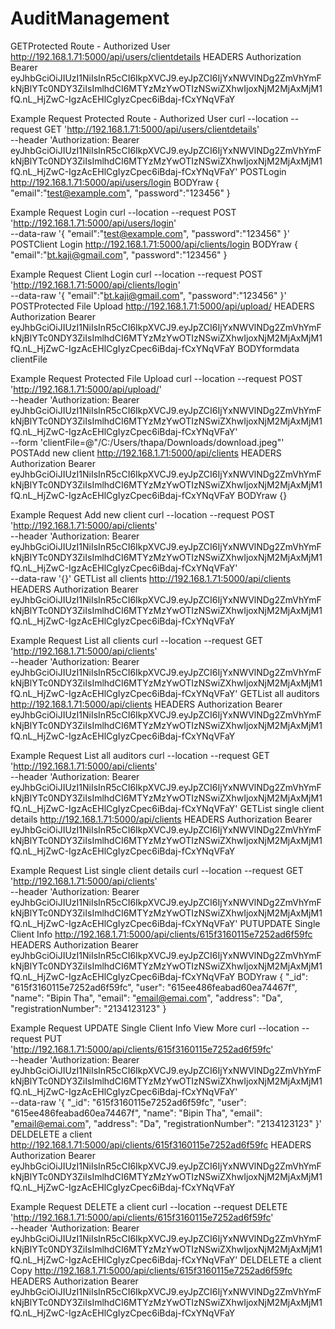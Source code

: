 # AuditManagement

GETProtected Route - Authorized User
http://192.168.1.71:5000/api/users/clientdetails
HEADERS
Authorization
Bearer eyJhbGciOiJIUzI1NiIsInR5cCI6IkpXVCJ9.eyJpZCI6IjYxNWVlNDg2ZmVhYmFkNjBlYTc0NDY3ZiIsImlhdCI6MTYzMzYwOTIzNSwiZXhwIjoxNjM2MjAxMjM1fQ.nL_HjZwC-IgzAcEHlCgIyzCpec6iBdaj-fCxYNqVFaY


Example Request
Protected Route - Authorized User
curl --location --request GET 'http://192.168.1.71:5000/api/users/clientdetails' \
--header 'Authorization: Bearer eyJhbGciOiJIUzI1NiIsInR5cCI6IkpXVCJ9.eyJpZCI6IjYxNWVlNDg2ZmVhYmFkNjBlYTc0NDY3ZiIsImlhdCI6MTYzMzYwOTIzNSwiZXhwIjoxNjM2MjAxMjM1fQ.nL_HjZwC-IgzAcEHlCgIyzCpec6iBdaj-fCxYNqVFaY'
POSTLogin
http://192.168.1.71:5000/api/users/login
BODYraw
{
    "email":"test@example.com",
    "password":"123456"
}


Example Request
Login
curl --location --request POST 'http://192.168.1.71:5000/api/users/login' \
--data-raw '{
    "email":"test@example.com",
    "password":"123456"
}'
POSTClient Login
http://192.168.1.71:5000/api/clients/login
BODYraw
{
    "email":"bt.kaji@gmail.com",
    "password":"123456"
}


Example Request
Client Login
curl --location --request POST 'http://192.168.1.71:5000/api/clients/login' \
--data-raw '{
    "email":"bt.kaji@gmail.com",
    "password":"123456"
}'
POSTProtected File Upload
http://192.168.1.71:5000/api/upload/
HEADERS
Authorization
Bearer eyJhbGciOiJIUzI1NiIsInR5cCI6IkpXVCJ9.eyJpZCI6IjYxNWVlNDg2ZmVhYmFkNjBlYTc0NDY3ZiIsImlhdCI6MTYzMzYwOTIzNSwiZXhwIjoxNjM2MjAxMjM1fQ.nL_HjZwC-IgzAcEHlCgIyzCpec6iBdaj-fCxYNqVFaY
BODYformdata
clientFile


Example Request
Protected File Upload
curl --location --request POST 'http://192.168.1.71:5000/api/upload/' \
--header 'Authorization: Bearer eyJhbGciOiJIUzI1NiIsInR5cCI6IkpXVCJ9.eyJpZCI6IjYxNWVlNDg2ZmVhYmFkNjBlYTc0NDY3ZiIsImlhdCI6MTYzMzYwOTIzNSwiZXhwIjoxNjM2MjAxMjM1fQ.nL_HjZwC-IgzAcEHlCgIyzCpec6iBdaj-fCxYNqVFaY' \
--form 'clientFile=@"/C:/Users/thapa/Downloads/download.jpeg"'
POSTAdd new client
http://192.168.1.71:5000/api/clients
HEADERS
Authorization
Bearer eyJhbGciOiJIUzI1NiIsInR5cCI6IkpXVCJ9.eyJpZCI6IjYxNWVlNDg2ZmVhYmFkNjBlYTc0NDY3ZiIsImlhdCI6MTYzMzYwOTIzNSwiZXhwIjoxNjM2MjAxMjM1fQ.nL_HjZwC-IgzAcEHlCgIyzCpec6iBdaj-fCxYNqVFaY
BODYraw
{}


Example Request
Add new client
curl --location --request POST 'http://192.168.1.71:5000/api/clients' \
--header 'Authorization: Bearer eyJhbGciOiJIUzI1NiIsInR5cCI6IkpXVCJ9.eyJpZCI6IjYxNWVlNDg2ZmVhYmFkNjBlYTc0NDY3ZiIsImlhdCI6MTYzMzYwOTIzNSwiZXhwIjoxNjM2MjAxMjM1fQ.nL_HjZwC-IgzAcEHlCgIyzCpec6iBdaj-fCxYNqVFaY' \
--data-raw '{}'
GETList all clients
http://192.168.1.71:5000/api/clients
HEADERS
Authorization
Bearer eyJhbGciOiJIUzI1NiIsInR5cCI6IkpXVCJ9.eyJpZCI6IjYxNWVlNDg2ZmVhYmFkNjBlYTc0NDY3ZiIsImlhdCI6MTYzMzYwOTIzNSwiZXhwIjoxNjM2MjAxMjM1fQ.nL_HjZwC-IgzAcEHlCgIyzCpec6iBdaj-fCxYNqVFaY


Example Request
List all clients
curl --location --request GET 'http://192.168.1.71:5000/api/clients' \
--header 'Authorization: Bearer eyJhbGciOiJIUzI1NiIsInR5cCI6IkpXVCJ9.eyJpZCI6IjYxNWVlNDg2ZmVhYmFkNjBlYTc0NDY3ZiIsImlhdCI6MTYzMzYwOTIzNSwiZXhwIjoxNjM2MjAxMjM1fQ.nL_HjZwC-IgzAcEHlCgIyzCpec6iBdaj-fCxYNqVFaY'
GETList all auditors
http://192.168.1.71:5000/api/clients
HEADERS
Authorization
Bearer eyJhbGciOiJIUzI1NiIsInR5cCI6IkpXVCJ9.eyJpZCI6IjYxNWVlNDg2ZmVhYmFkNjBlYTc0NDY3ZiIsImlhdCI6MTYzMzYwOTIzNSwiZXhwIjoxNjM2MjAxMjM1fQ.nL_HjZwC-IgzAcEHlCgIyzCpec6iBdaj-fCxYNqVFaY


Example Request
List all auditors
curl --location --request GET 'http://192.168.1.71:5000/api/clients' \
--header 'Authorization: Bearer eyJhbGciOiJIUzI1NiIsInR5cCI6IkpXVCJ9.eyJpZCI6IjYxNWVlNDg2ZmVhYmFkNjBlYTc0NDY3ZiIsImlhdCI6MTYzMzYwOTIzNSwiZXhwIjoxNjM2MjAxMjM1fQ.nL_HjZwC-IgzAcEHlCgIyzCpec6iBdaj-fCxYNqVFaY'
GETList single client details
http://192.168.1.71:5000/api/clients
HEADERS
Authorization
Bearer eyJhbGciOiJIUzI1NiIsInR5cCI6IkpXVCJ9.eyJpZCI6IjYxNWVlNDg2ZmVhYmFkNjBlYTc0NDY3ZiIsImlhdCI6MTYzMzYwOTIzNSwiZXhwIjoxNjM2MjAxMjM1fQ.nL_HjZwC-IgzAcEHlCgIyzCpec6iBdaj-fCxYNqVFaY


Example Request
List single client details
curl --location --request GET 'http://192.168.1.71:5000/api/clients' \
--header 'Authorization: Bearer eyJhbGciOiJIUzI1NiIsInR5cCI6IkpXVCJ9.eyJpZCI6IjYxNWVlNDg2ZmVhYmFkNjBlYTc0NDY3ZiIsImlhdCI6MTYzMzYwOTIzNSwiZXhwIjoxNjM2MjAxMjM1fQ.nL_HjZwC-IgzAcEHlCgIyzCpec6iBdaj-fCxYNqVFaY'
PUTUPDATE Single Client Info
http://192.168.1.71:5000/api/clients/615f3160115e7252ad6f59fc
HEADERS
Authorization
Bearer eyJhbGciOiJIUzI1NiIsInR5cCI6IkpXVCJ9.eyJpZCI6IjYxNWVlNDg2ZmVhYmFkNjBlYTc0NDY3ZiIsImlhdCI6MTYzMzYwOTIzNSwiZXhwIjoxNjM2MjAxMjM1fQ.nL_HjZwC-IgzAcEHlCgIyzCpec6iBdaj-fCxYNqVFaY
BODYraw
{
    "_id": "615f3160115e7252ad6f59fc",
    "user": "615ee486feabad60ea74467f",
    "name": "Bipin Tha",
    "email": "email@emai.com",
    "address": "Da",
    "registrationNumber": "2134123123"
}


Example Request
UPDATE Single Client Info
View More
curl --location --request PUT 'http://192.168.1.71:5000/api/clients/615f3160115e7252ad6f59fc' \
--header 'Authorization: Bearer eyJhbGciOiJIUzI1NiIsInR5cCI6IkpXVCJ9.eyJpZCI6IjYxNWVlNDg2ZmVhYmFkNjBlYTc0NDY3ZiIsImlhdCI6MTYzMzYwOTIzNSwiZXhwIjoxNjM2MjAxMjM1fQ.nL_HjZwC-IgzAcEHlCgIyzCpec6iBdaj-fCxYNqVFaY' \
--data-raw '{
    "_id": "615f3160115e7252ad6f59fc",
    "user": "615ee486feabad60ea74467f",
    "name": "Bipin Tha",
    "email": "email@emai.com",
    "address": "Da",
    "registrationNumber": "2134123123"
}'
DELDELETE a client
http://192.168.1.71:5000/api/clients/615f3160115e7252ad6f59fc
HEADERS
Authorization
Bearer eyJhbGciOiJIUzI1NiIsInR5cCI6IkpXVCJ9.eyJpZCI6IjYxNWVlNDg2ZmVhYmFkNjBlYTc0NDY3ZiIsImlhdCI6MTYzMzYwOTIzNSwiZXhwIjoxNjM2MjAxMjM1fQ.nL_HjZwC-IgzAcEHlCgIyzCpec6iBdaj-fCxYNqVFaY


Example Request
DELETE a client
curl --location --request DELETE 'http://192.168.1.71:5000/api/clients/615f3160115e7252ad6f59fc' \
--header 'Authorization: Bearer eyJhbGciOiJIUzI1NiIsInR5cCI6IkpXVCJ9.eyJpZCI6IjYxNWVlNDg2ZmVhYmFkNjBlYTc0NDY3ZiIsImlhdCI6MTYzMzYwOTIzNSwiZXhwIjoxNjM2MjAxMjM1fQ.nL_HjZwC-IgzAcEHlCgIyzCpec6iBdaj-fCxYNqVFaY'
DELDELETE a client Copy
http://192.168.1.71:5000/api/clients/615f3160115e7252ad6f59fc
HEADERS
Authorization
Bearer eyJhbGciOiJIUzI1NiIsInR5cCI6IkpXVCJ9.eyJpZCI6IjYxNWVlNDg2ZmVhYmFkNjBlYTc0NDY3ZiIsImlhdCI6MTYzMzYwOTIzNSwiZXhwIjoxNjM2MjAxMjM1fQ.nL_HjZwC-IgzAcEHlCgIyzCpec6iBdaj-fCxYNqVFaY
